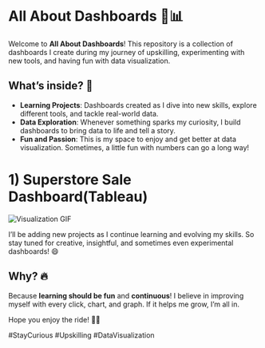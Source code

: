 # All About Dashboards 🚀📊

Welcome to **All About Dashboards**! This repository is a collection of dashboards I create during my journey of upskilling, experimenting with new tools, and having fun with data visualization.

## What’s inside? 🤔

- **Learning Projects**: Dashboards created as I dive into new skills, explore different tools, and tackle real-world data.
- **Data Exploration**: Whenever something sparks my curiosity, I build dashboards to bring data to life and tell a story.
- **Fun and Passion**: This is my space to enjoy and get better at data visualization. Sometimes, a little fun with numbers can go a long way!

# 1) Superstore Sale Dashboard(Tableau)
![Visualization GIF](https://github.com/TheintThinzarAung/All-about-Dashboards/blob/main/TableauSuperStoreSaleDashboard/Visulization.gif)


I’ll be adding new projects as I continue learning and evolving my skills. So stay tuned for creative, insightful, and sometimes even experimental dashboards! 😄

## Why? 🔥

Because **learning should be fun** and **continuous**! I believe in improving myself with every click, chart, and graph. If it helps me grow, I’m all in.

Hope you enjoy the ride! 🚀💡

#StayCurious #Upskilling #DataVisualization
